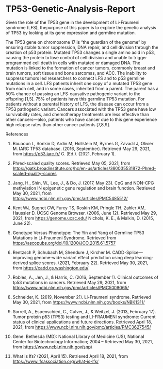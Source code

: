 # TP53-Genetic-Analysis-Report
Given the role of the TP53 gene in the development of Li-Fraumeni syndrome (LFS), thepurpose of this paper is to explore the genetic analysis of TP53 by looking at its gene expression and germline mutation.

The TP53 gene on chromosome 17 is “the guardian of the genome” by ensuring stable tumor
suppression, DNA repair, and cell division through the creation of p53 protein. Mutated TP53
changes a single amino acid in p53, causing the protein to lose control of cell division and unable
to trigger programmed cell death in cells with mutated or damaged DNA. The mutation is linked
to the formation of cancer tumors, commonly breast and brain tumors, soft tissue and bone
sarcomas, and ACC. The inability to suppress tumors led researchers to connect LFS and to p53
germline mutations in a cell. LFS patients inherit one copy of a mutated TP53 gene from each
cell, and in some cases, inherited from a parent. The parent has a 50% chance of passing an
LFS-causative pathogenic variant to the offspring [1,5]. 75% of patients have this germline TP53
mutation. For patients without a parental history of LFS, the disease can occur from a TP53
pathogenic variant. Cancers associated with the TP53 gene have low survivability rates, and
chemotherapy treatments are less effective than other cancers—also, patients who have cancer
due to this gene experience high relapse rates than other cancer patients [7,8,9].

References


1. Bouaoun L, Sonkin D, Ardin M, Hollstein M, Byrnes G, Zavadil J, Olivier M. IARC TP53 database. (2016, September). Retrieved May 29, 2021, from https://p53.iarc.fr/
G. (Ed.). (2021, February 1). 

2. Phred-scaled quality scores. Retrieved May 05, 2021, from https://gatk.broadinstitute.org/hc/en-us/articles/360035531872-Phred-scaled-quality-scores

3. Jang, H., Shin, W., Lee, J., & Do, J. (2017, May 23). CpG and NON-CPG methylation IN epigenetic gene regulation and brain function. Retrieved May 30, 2021, from https://www.ncbi.nlm.nih.gov/pmc/articles/PMC5485512/

4. Kent WJ, Sugnet CW, Furey TS, Roskin KM, Pringle TH, Zahler AM, Haussler D. UCSC Genome Browser. (2006, June 12). Retrieved May 29, 2021, from https://genome.ucsc.edu/
Nichols, K. E., & Malkin, D. (2015, June 22).

5. Genotype Versus Phenotype: The Yin and Yang of Germline TP53 Mutations in Li-Fraumeni Syndrome. Retrieved from https://ascopubs.org/doi/10.1200/JCO.2015.61.5757

6. Rentzsch P, Schubach M, Shendure J, Kircher M. CADD-Splice—improving genome-wide variant effect prediction using deep learning-derived splice scores. (2021, February 22). Retrieved May 30, 2021, from https://cadd.gs.washington.edu/

7. Robles, A., Jen, J., & Harris, C. (2016, September 1). Clinical outcomes of tp53 mutations in cancers. Retrieved May 29, 2021, from https://www.ncbi.nlm.nih.gov/pmc/articles/PMC5008065/

8. Schneider, K. (2019, November 21). Li-Fraumeni syndrome. Retrieved May 30, 2021, from https://www.ncbi.nlm.nih.gov/books/NBK1311/

9. Sorrell, A., Espenschied, C., Culver, J., & Weitzel, J. (2013, February 17). Tumor protein p53 (TP53) testing and LI-FRAUMENI syndrome: Current status of clinical applications and future directions. Retrieved April 18, 2021, from https://www.ncbi.nlm.nih.gov/pmc/articles/PMC3627545/

10. Gene. Bethesda (MD): National Library of Medicine (US), National Center for Biotechnology Information; 2004 – Retrieved May 30, 2021, from https://www.ncbi.nlm.nih.gov/snp/

11. What is lfs? (2021, April 15). Retrieved April 18, 2021, from https://www.lfsassociation.org/what-is-lfs/

 

